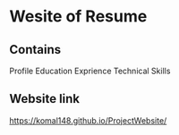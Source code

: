 # Wesite of Resume

## Contains

Profile
Education
Exprience
Technical Skills

## Website link

https://komal148.github.io/ProjectWebsite/

